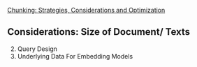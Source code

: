 [Chunking: Strategies, Considerations and Optimization](https://durgiachandan.medium.com/chunking-strategies-considerations-and-optimization-part-2-of-rag-series-a5b641f5500c)

Considerations:
__Size of Document/ Texts__
  - 
2. Query Design
3. Underlying Data For Embedding Models

